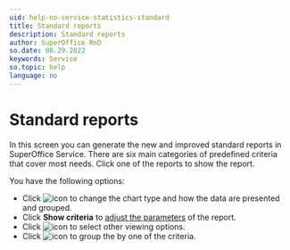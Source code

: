 ```yaml
---
uid: help-no-service-statistics-standard
title: Standard reports
description: Standard reports
author: SuperOffice RnD
so.date: 06.29.2022
keywords: Service
so.topic: help
language: no
---
```


# Standard reports

In this screen you can generate the new and improved standard reports in SuperOffice Service. There are six main categories of predefined criteria that cover most needs. Click one of the reports to show the report.

You have the following options:

* Click ![icon][img2] to change the chart type and how the data are presented and grouped.
* Click **Show criteria** to [adjust the parameters][1] of the report.
* Click ![icon][img1] to select other viewing options.
* Click ![icon][img3] to group the by one of the criteria.

<!-- Referenced links -->
[1]: ../../../../search-options/learn/in-service/index.md

<!-- Referenced images -->
[img1]: ../../../../../media/icons/btn-menu.png
[img2]: ../../../../../media/icons/edit.png
[img3]: ../../../../../media/icons/service/statistics-group.png

